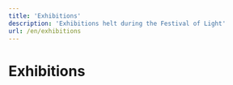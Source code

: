```yaml
---
title: 'Exhibitions'
description: 'Exhibitions helt during the Festival of Light'
url: /en/exhibitions
---
```


# Exhibitions
